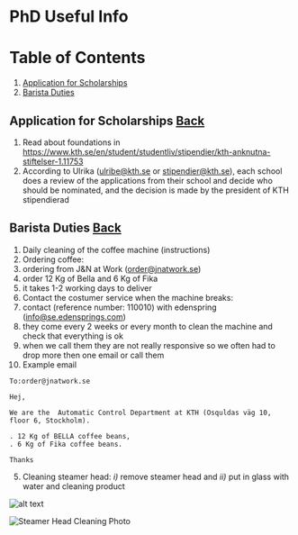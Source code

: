 # PhD Useful Info

<!-- Using anchor tags-->
# <a name="BackToTop"></a>Table of Contents
1. [Application for Scholarships](#Scholarships)
2. [Barista Duties](#BaristaDuties)


## <a name="Scholarships"></a>Application for Scholarships [Back](#BackToTop) 

1. Read about foundations in <https://www.kth.se/en/student/studentliv/stipendier/kth-anknutna-stiftelser-1.11753>
2. According to Ulrika (ulribe@kth.se or stipendier@kth.se), each school does a review of the applications from their school and decide who should be nominated, and the decision is made by the president of KTH stipendierad

## <a name="BaristaDuties"></a>Barista Duties [Back](#BackToTop)

1. Daily cleaning of the coffee machine (instructions)
2. Ordering coffee: 
  1. ordering from J&N at Work (order@jnatwork.se)
  2. order 12 Kg of Bella and 6 Kg of Fika
  3. it takes 1-2 working days to deliver
3. Contact the costumer service when the machine breaks: 
  1. contact (reference number: 110010) with edenspring (info@se.edensprings.com)
  2. they come every 2 weeks or every month to clean the machine and check that everything is ok
  3. when we call them they are not really responsive so we often had to drop more then one email or call them
4. Example email

```
To:order@jnatwork.se

Hej,

We are the  Automatic Control Department at KTH (Osquldas väg 10, floor 6, Stockholm).

. 12 Kg of BELLA coffee beans,
. 6 Kg of Fika coffee beans.

Thanks
```

5. Cleaning steamer head: *i)* remove steamer head and *ii)* put in glass with water and cleaning product

![alt text](https://github.com/potaopereira/PhDUsefulInfo/Fiures/2016_02_23_SteamerHeadCleaning.jpg "Steamer Head Cleaning")

![Steamer Head Cleaning Photo][SteamerHeadCleaning]

[SteamerHeadCleaning]: https://github.com/potaopereira/PhDUsefulInfo/Fiures/2016_02_23_SteamerHeadCleaning.jpg "Steamer Head Cleaning"
